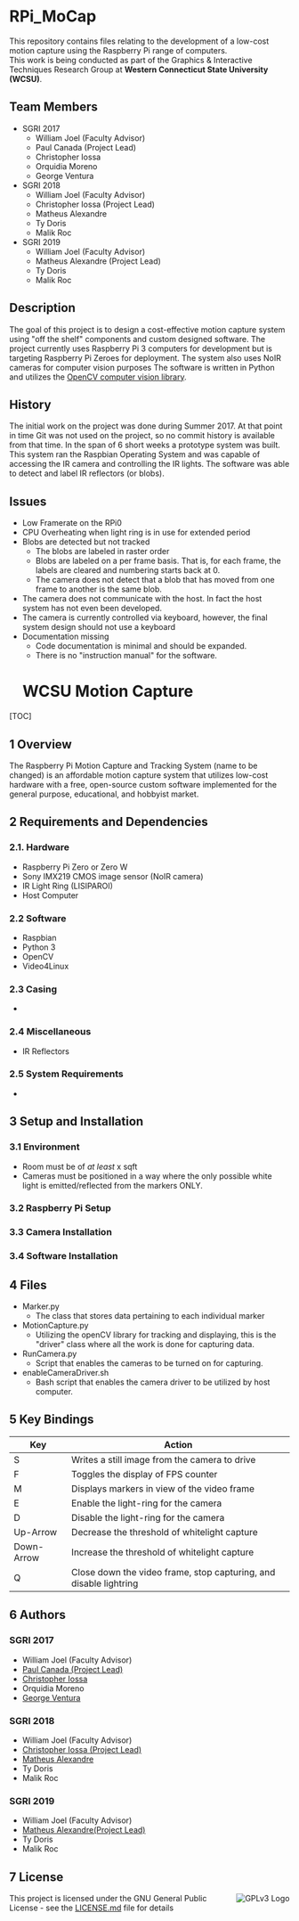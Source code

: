 # RPi_MoCap
This repository contains files relating to the development of a low-cost motion capture using the Raspberry Pi range of computers. <br /> This work is being conducted as part of the Graphics & Interactive Techniques Research Group at **Western Connecticut State University (WCSU)**. 

## Team Members

- SGRI 2017
	- William Joel (Faculty Advisor)
	- Paul Canada (Project Lead)
	- Christopher Iossa
	- Orquidia Moreno
	- George Ventura
- SGRI 2018 
	- William Joel (Faculty Advisor)
	- Christopher Iossa (Project Lead)
	- Matheus Alexandre
	- Ty Doris
	- Malik Roc
- SGRI 2019 
	- William Joel (Faculty Advisor)
	- Matheus Alexandre (Project Lead)
	- Ty Doris
	- Malik Roc
	
	


## Description
The goal of this project is to design a cost-effective motion capture system using "off the shelf" components and custom designed software. The project currently uses Raspberry Pi 3 computers for development but is targeting Raspberry Pi Zeroes for deployment. The system also uses NoIR cameras for computer vision purposes The software is written in Python and utilizes the [OpenCV computer vision library](https://opencv.org/).

## History

The initial work on the project was done during Summer 2017. At that point in time Git was not used on the project, so no commit history is available from that time. In the span of 6 short weeks a prototype system was built. This system ran the Raspbian Operating System and was capable of accessing the IR camera and controlling the IR lights. The software was able to detect and label IR reflectors (or blobs).

## Issues 

- Low Framerate on the RPi0
- CPU Overheating when light ring is in use for extended period
- Blobs are detected but not tracked
	- The blobs are labeled in raster order
	- Blobs are labeled on a per frame basis. That is, for each frame, the labels are cleared and numbering starts back at 0.
	- The camera does not detect that a blob that has moved from one frame to another is the same blob.
- The camera does not communicate with the host. In fact the host system has not even been developed.
- The camera is currently controlled via keyboard, however, the final system design should not use a keyboard
- Documentation missing
	- Code documentation is minimal and should be expanded.
	- There is no "instruction manual" for the software.
	# WCSU Motion Capture

[TOC]

## 1 Overview

The Raspberry Pi Motion Capture and Tracking System (name to be changed) is an affordable motion capture system that utilizes low-cost hardware with a free, open-source custom software implemented for the general purpose, educational, and hobbyist market.

## 2 Requirements and Dependencies

### 2.1. Hardware
- Raspberry Pi Zero or Zero W
- Sony IMX219 CMOS image sensor (NoIR camera)
- IR Light Ring (LISIPAROI)
- Host Computer

### 2.2 Software
- Raspbian
- Python 3
- OpenCV
- Video4Linux 

### 2.3 Casing
-

### 2.4 Miscellaneous
- IR Reflectors

### 2.5 System Requirements
- 


## 3 Setup and Installation

### 3.1 Environment
- Room must be of *at least* x sqft
- Cameras must be positioned in a way where the only possible white light is emitted/reflected from the markers ONLY.

### 3.2 Raspberry Pi Setup

### 3.3 Camera Installation

### 3.4 Software Installation

## 4 Files
- Marker.py
    - The class that stores data pertaining to each individual marker
- MotionCapture.py
    - Utilizing the openCV library for tracking and displaying, this is the "driver" class where all the work is done for capturing data.
- RunCamera.py
    - Script that enables the cameras to be turned on for capturing.
- enableCameraDriver.sh
    - Bash script that enables the camera driver to be utilized by host computer.

## 5 Key Bindings

|    Key     |                              Action                             | 
|------------|-----------------------------------------------------------------|
|     S      |          Writes a still image from the camera to drive          |
|     F      |               Toggles the display of FPS counter                |
|     M      |           Displays markers in view of the video frame           |
|     E      |              Enable the light-ring for the camera               |
|     D      |             Disable the light-ring for the camera               |
|  Up-Arrow  |          Decrease the threshold of whitelight capture           |
| Down-Arrow |          Increase the threshold of whitelight capture           |
|     Q      |Close down the video frame, stop capturing, and disable lightring|

## 6 Authors
### SGRI 2017
- William Joel (Faculty Advisor)
- [Paul Canada (Project Lead)](https://github.com/PaulCanada)
- [Christopher Iossa]((https://github.com/ChrisIossa))
- Orquidia Moreno
- [George Ventura](https://github.com/GeorgeVentura)
### SGRI 2018 
- William Joel (Faculty Advisor)
- [Christopher Iossa (Project Lead)](https://github.com/ChrisIossa)
- [Matheus Alexandre](https://github.com/madatedeus)
- Ty Doris
- Malik Roc
### SGRI 2019 
- William Joel (Faculty Advisor)
- [Matheus Alexandre(Project Lead)](https://github.com/madatedeus)
- Ty Doris
- Malik Roc



## 7 License
<img src="https://www.gnu.org/graphics/gplv3-127x51.png" alt="GPLv3 Logo" style="float:right;"> This project is licensed under the GNU General Public License - see the [LICENSE.md](LICENSE.md) file for details
